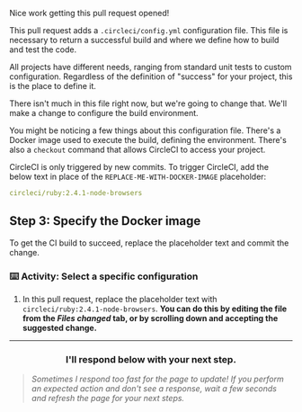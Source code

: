 Nice work getting this pull request opened!

This pull request adds a `.circleci/config.yml` configuration file. This file is necessary to return a successful build and where we define how to build and test the code.

All projects have different needs, ranging from standard unit tests to custom configuration.  Regardless of the definition of "success" for your project, this is the place to define it.

There isn't much in this file right now, but we're going to change that. We'll make a change to configure the build environment.

You might be noticing a few things about this configuration file. There's a Docker image used to execute the build, defining the environment. There's also a `checkout` command that allows CircleCI to access your project.

CircleCI is only triggered by new commits. To trigger CircleCI, add the below text in place of the `REPLACE-ME-WITH-DOCKER-IMAGE` placeholder:

```yaml
circleci/ruby:2.4.1-node-browsers
```

## Step 3: Specify the Docker image

To get the CI build to succeed, replace the placeholder text and commit the change.

### :keyboard: Activity: Select a specific configuration

1. In this pull request, replace the placeholder text with `circleci/ruby:2.4.1-node-browsers`. **You can do this by editing the file from the _Files changed_ tab, or by scrolling down and accepting the suggested change.**

<hr>
<h3 align="center">I'll respond below with your next step.</h3>

> _Sometimes I respond too fast for the page to update! If you perform an expected action and don't see a response, wait a few seconds and refresh the page for your next steps._
